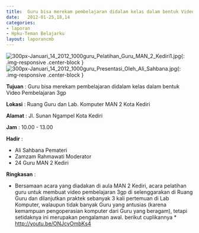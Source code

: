 ```yaml
---	
title: 	Guru bisa merekam pembelajaran didalam kelas dalam bentuk Video 3gp
date: 	2012-01-25,18,14
categories:	
- laporan	
- Hpku-Teman Belajarku	
layout: laporancmb	
---	
```

	
![300px-Januari_14_2012_1000guru_Pelatihan_Guru_MAN_2_Kediri1.jpg](/uploads/300px-Januari_14_2012_1000guru_Pelatihan_Guru_MAN_2_Kediri1.jpg){: .img-responsive .center-block }
![300px-Januari_14_2012_1000guru_Presentasi_Oleh_Ali_Sahbana.jpg](/uploads/300px-Januari_14_2012_1000guru_Presentasi_Oleh_Ali_Sahbana.jpg){: .img-responsive .center-block }	
	
**Tujuan** :	Guru bisa merekam pembelajaran didalam kelas dalam bentuk Video Pembelajaran 3gp
	
**Lokasi** :	Ruang Guru dan Lab. Komputer MAN 2 Kota Kediri
	
**Alamat** : 	Jl. Sunan Ngampel Kota Kediri
	
**Jam** :	10.00 - 13.00
	
**Hadir** :	
*	Ali Sahbana Pemateri
*	Zamzam Rahmawati Moderator
*	24 Guru MAN 2 Kediri

**Ringkasan** :	
*	Bersamaan acara yang diadakan di aula MAN 2 Kediri, acara pelatihan guru untuk membuat video pembelajaran 3gp di selenggarakan di Ruang Guru dan dilanjutkan praktek sebanyak 3 kali pertemuan di Lab Komputer, walaupun tidak banyak Guru yang antusias (karena kemampuan pengoperasian komputer dari Guru yang beragam), tetapi setidaknya ini merupakan pengalaman awal. berikut cuplikannya * http://youtu.be/ONJcyOmbKs4
